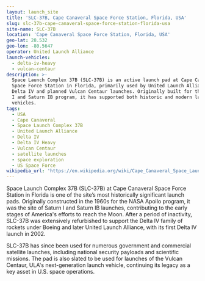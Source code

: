 ```yaml
---
layout: launch_site
title: 'SLC-37B, Cape Canaveral Space Force Station, Florida, USA'
slug: slc-37b-cape-canaveral-space-force-station-florida-usa
site-name: SLC-37B
location: 'Cape Canaveral Space Force Station, Florida, USA'
geo-lat: 28.532
geo-lon: -80.5647
operator: United Launch Alliance
launch-vehicles:
  - delta-iv-heavy
  - vulcan-centaur
description: >-
  Space Launch Complex 37B (SLC-37B) is an active launch pad at Cape Canaveral
  Space Force Station in Florida, primarily used by United Launch Alliance for
  Delta IV and planned Vulcan Centaur launches. Originally built for the Saturn
  I and Saturn IB program, it has supported both historic and modern launch
  vehicles.
tags:
  - USA
  - Cape Canaveral
  - Space Launch Complex 37B
  - United Launch Alliance
  - Delta IV
  - Delta IV Heavy
  - Vulcan Centaur
  - satellite launches
  - space exploration
  - US Space Force
wikipedia_url: 'https://en.wikipedia.org/wiki/Cape_Canaveral_Space_Launch_Complex_37'
---
```

Space Launch Complex 37B (SLC-37B) at Cape Canaveral Space Force Station in Florida is one of the site’s most historically significant launch pads. Originally constructed in the 1960s for the NASA Apollo program, it was the site of Saturn I and Saturn IB launches, contributing to the early stages of America's efforts to reach the Moon. After a period of inactivity, SLC-37B was extensively refurbished to support the Delta IV family of rockets under Boeing and later United Launch Alliance, with its first Delta IV launch in 2002.

SLC-37B has since been used for numerous government and commercial satellite launches, including national security payloads and scientific missions. The pad is also slated to be used for launches of the Vulcan Centaur, ULA's next-generation launch vehicle, continuing its legacy as a key asset in U.S. space operations.
